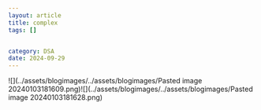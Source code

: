 ```yaml
---
layout: article
title: complex
tags: []


category: DSA
date: 2024-09-29
---
```

![](../assets/blogimages/../assets/blogimages/Pasted image 20240103181609.png)![](../assets/blogimages/../assets/blogimages/Pasted image 20240103181628.png)


